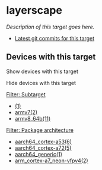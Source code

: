 # layerscape

*Description of this target goes here.*

- [Latest git commits for this target](https://git.openwrt.org/?p=openwrt%2Fopenwrt.git&a=search&h=HEAD&st=commit&s=layerscape%3A "https://git.openwrt.org/?p=openwrt/openwrt.git&a=search&h=HEAD&st=commit&s=layerscape:")

## Devices with this target

Show devices with this target

Hide devices with this target

[Filter: Subtarget](#folded_f16ddebb9e7fdf01998ac9a5b0301ba3_1)

- [(1)](/docs/techref/targets/layerscape?dataflt%5B0%5D=subtarget_%3D "Show pages matching ''")
- [armv7(2)](/docs/techref/targets/layerscape?dataflt%5B0%5D=subtarget_%3Darmv7 "Show pages matching 'armv7'")
- [armv8\_64b(11)](/docs/techref/targets/layerscape?dataflt%5B0%5D=subtarget_%3Darmv8_64b "Show pages matching 'armv8_64b'")

[Filter: Package architecture](#folded_f16ddebb9e7fdf01998ac9a5b0301ba3_2)

- [aarch64\_cortex-a53(6)](/docs/techref/targets/layerscape?dataflt%5B0%5D=package%20architecture_%3Daarch64_cortex-a53 "Show pages matching 'aarch64_cortex-a53'")
- [aarch64\_cortex-a72(5)](/docs/techref/targets/layerscape?dataflt%5B0%5D=package%20architecture_%3Daarch64_cortex-a72 "Show pages matching 'aarch64_cortex-a72'")
- [aarch64\_generic(1)](/docs/techref/targets/layerscape?dataflt%5B0%5D=package%20architecture_%3Daarch64_generic "Show pages matching 'aarch64_generic'")
- [arm\_cortex-a7\_neon-vfpv4(2)](/docs/techref/targets/layerscape?dataflt%5B0%5D=package%20architecture_%3Darm_cortex-a7_neon-vfpv4 "Show pages matching 'arm_cortex-a7_neon-vfpv4'")
